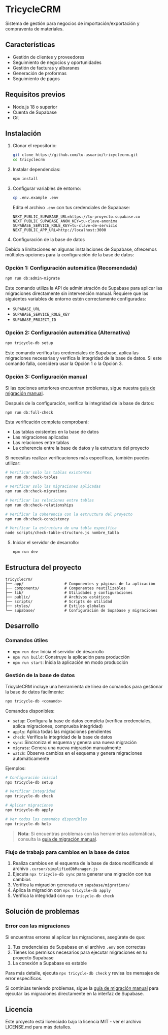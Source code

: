 # TricycleCRM

Sistema de gestión para negocios de importación/exportación y compraventa de materiales.

## Características

- Gestión de clientes y proveedores
- Seguimiento de negocios y oportunidades
- Gestión de facturas y albaranes
- Generación de proformas
- Seguimiento de pagos

## Requisitos previos

- Node.js 18 o superior
- Cuenta de Supabase
- Git

## Instalación

1. Clonar el repositorio:
   ```bash
   git clone https://github.com/tu-usuario/tricyclecrm.git
   cd tricyclecrm
   ```

2. Instalar dependencias:
   ```bash
   npm install
   ```

3. Configurar variables de entorno:
   ```bash
   cp .env.example .env
   ```
   
   Edita el archivo `.env` con tus credenciales de Supabase:
   ```
   NEXT_PUBLIC_SUPABASE_URL=https://tu-proyecto.supabase.co
   NEXT_PUBLIC_SUPABASE_ANON_KEY=tu-clave-anonima
   SUPABASE_SERVICE_ROLE_KEY=tu-clave-de-servicio
   NEXT_PUBLIC_APP_URL=http://localhost:3000
   ```

4. Configuración de la base de datos

Debido a limitaciones en algunas instalaciones de Supabase, ofrecemos múltiples opciones para la configuración de la base de datos:

### Opción 1: Configuración automática (Recomendada)

```bash
npm run db:admin-migrate
```

Este comando utiliza la API de administración de Supabase para aplicar las migraciones directamente sin intervención manual. Requiere que las siguientes variables de entorno estén correctamente configuradas:
- `SUPABASE_URL`
- `SUPABASE_SERVICE_ROLE_KEY`
- `SUPABASE_PROJECT_ID`

### Opción 2: Configuración automática (Alternativa)

```bash
npx tricycle-db setup
```

Este comando verifica tus credenciales de Supabase, aplica las migraciones necesarias y verifica la integridad de la base de datos. Si este comando falla, considera usar la Opción 1 o la Opción 3.

### Opción 3: Configuración manual

Si las opciones anteriores encuentran problemas, sigue nuestra [guía de migración manual](docs/MANUAL_MIGRATION.md).

Después de la configuración, verifica la integridad de la base de datos:

```bash
npm run db:full-check
```

Esta verificación completa comprobará:
- Las tablas existentes en la base de datos
- Las migraciones aplicadas
- Las relaciones entre tablas
- La coherencia entre la base de datos y la estructura del proyecto

Si necesitas realizar verificaciones más específicas, también puedes utilizar:

```bash
# Verificar solo las tablas existentes
npm run db:check-tables

# Verificar solo las migraciones aplicadas
npm run db:check-migrations

# Verificar las relaciones entre tablas
npm run db:check-relationships

# Verificar la coherencia con la estructura del proyecto
npm run db:check-consistency

# Verificar la estructura de una tabla específica
node scripts/check-table-structure.js nombre_tabla
```

5. Iniciar el servidor de desarrollo:
   ```bash
   npm run dev
   ```

## Estructura del proyecto

```
tricyclecrm/
├── app/                  # Componentes y páginas de la aplicación
├── components/           # Componentes reutilizables
├── lib/                  # Utilidades y configuraciones
├── public/               # Archivos estáticos
├── scripts/              # Scripts de utilidad
├── styles/               # Estilos globales
└── supabase/             # Configuración de Supabase y migraciones
```

## Desarrollo

### Comandos útiles

- `npm run dev`: Inicia el servidor de desarrollo
- `npm run build`: Construye la aplicación para producción
- `npm run start`: Inicia la aplicación en modo producción

### Gestión de la base de datos

TricycleCRM incluye una herramienta de línea de comandos para gestionar la base de datos fácilmente:

```bash
npx tricycle-db <comando>
```

Comandos disponibles:
- `setup`: Configura la base de datos completa (verifica credenciales, aplica migraciones, comprueba integridad)
- `apply`: Aplica todas las migraciones pendientes
- `check`: Verifica la integridad de la base de datos
- `sync`: Sincroniza el esquema y genera una nueva migración
- `migrate`: Genera una nueva migración manualmente
- `watch`: Observa cambios en el esquema y genera migraciones automáticamente

Ejemplos:
```bash
# Configuración inicial
npx tricycle-db setup

# Verificar integridad
npx tricycle-db check

# Aplicar migraciones
npx tricycle-db apply

# Ver todos los comandos disponibles
npx tricycle-db help
```

> **Nota**: Si encuentras problemas con las herramientas automáticas, consulta la [guía de migración manual](docs/MANUAL_MIGRATION.md).

### Flujo de trabajo para cambios en la base de datos

1. Realiza cambios en el esquema de la base de datos modificando el archivo `.cursor/simplifiedDbManager.js`
2. Ejecuta `npx tricycle-db sync` para generar una migración con tus cambios
3. Verifica la migración generada en `supabase/migrations/`
4. Aplica la migración con `npx tricycle-db apply`
5. Verifica la integridad con `npx tricycle-db check`

## Solución de problemas

### Error con las migraciones

Si encuentras errores al aplicar las migraciones, asegúrate de que:

1. Tus credenciales de Supabase en el archivo `.env` son correctas
2. Tienes los permisos necesarios para ejecutar migraciones en tu proyecto Supabase
3. La conexión a Supabase es estable

Para más detalle, ejecuta `npx tricycle-db check` y revisa los mensajes de error específicos.

Si continúas teniendo problemas, sigue la [guía de migración manual](docs/MANUAL_MIGRATION.md) para ejecutar las migraciones directamente en la interfaz de Supabase.

## Licencia

Este proyecto está licenciado bajo la licencia MIT - ver el archivo LICENSE.md para más detalles. 